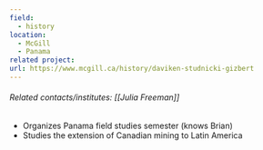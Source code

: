 ```yaml
---
field:
  - history
location:
  - McGill
  - Panama
related project: 
url: https://www.mcgill.ca/history/daviken-studnicki-gizbert
---
```

###### Related contacts/institutes: [[Julia Freeman]]

- Organizes Panama field studies semester (knows Brian)
- Studies the extension of Canadian mining to Latin America